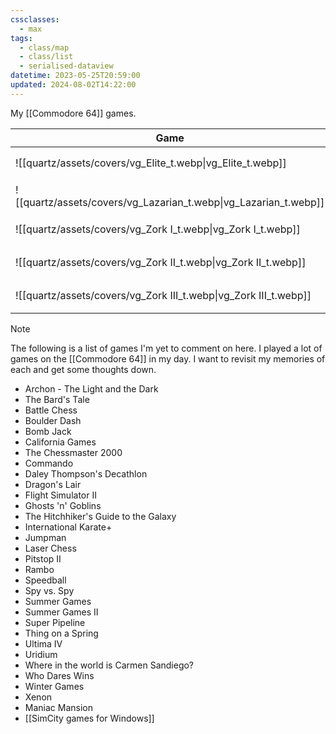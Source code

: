 ```yaml
---
cssclasses:
  - max
tags:
  - class/map
  - class/list
  - serialised-dataview
datetime: 2023-05-25T20:59:00
updated: 2024-08-02T14:22:00
---
```

My [[Commodore 64]] games.

<!-- QueryToSerialize: table without id embed(link(thumbnail)) as "Game", file.link as "", rating as Rating, link(split( filter(file.tags, (t) => startswith(t, "#status") )[0], "/" )[1]) as Status from #class/video-game where contains(platform, [[Commodore 64]]) sort file.name -->
<!-- SerializedQuery: table without id embed(link(thumbnail)) as "Game", file.link as "", rating as Rating, link(split( filter(file.tags, (t) => startswith(t, "#status") )[0], "/" )[1]) as Status from #class/video-game where contains(platform, [[Commodore 64]]) sort file.name -->

| Game                                                             |                                        | Rating                                 | Status                                   |
| ---------------------------------------------------------------- | -------------------------------------- | -------------------------------------- | ---------------------------------------- |
| ![[quartz/assets/covers/vg_Elite_t.webp\|vg_Elite_t.webp]]       | [[quartz/notes/Elite.md\|Elite]]       | [[quartz/notes/5-star.md\|⭐️⭐️⭐️⭐️⭐️]] | [[quartz/notes/completed.md\|completed]] |
| ![[quartz/assets/covers/vg_Lazarian_t.webp\|vg_Lazarian_t.webp]] | [[quartz/notes/Lazarian.md\|Lazarian]] | [[quartz/notes/3-star.md\|⭐️⭐️⭐️]]     | [[quartz/notes/completed.md\|completed]] |
| ![[quartz/assets/covers/vg_Zork I_t.webp\|vg_Zork I_t.webp]]     | [[quartz/notes/Zork I.md\|Zork I]]     | [[quartz/notes/5-star.md\|⭐️⭐️⭐️⭐️⭐️]] | [[quartz/notes/completed.md\|completed]] |
| ![[quartz/assets/covers/vg_Zork II_t.webp\|vg_Zork II_t.webp]]   | [[quartz/notes/Zork II.md\|Zork II]]   | [[quartz/notes/3-star.md\|⭐️⭐️⭐️]]     | [[quartz/notes/completed.md\|completed]] |
| ![[quartz/assets/covers/vg_Zork III_t.webp\|vg_Zork III_t.webp]] | [[quartz/notes/Zork III.md\|Zork III]] | [[quartz/notes/3-star.md\|⭐️⭐️⭐️]]     | [[quartz/notes/completed.md\|completed]] |
<!-- SerializedQuery END -->

> [!note]
> The following is a list of games I'm yet to comment on here. I played a lot of games on the [[Commodore 64]] in my day. I want to revisit my memories of each and get some thoughts down.
> 
> - Archon - The Light and the Dark
> - The Bard's Tale
> - Battle Chess 
> - Boulder Dash
> - Bomb Jack
> - California Games
> - The Chessmaster 2000
> - Commando
> - Daley Thompson's Decathlon
> - Dragon's Lair
> - Flight Simulator II
> - Ghosts 'n' Goblins
> - The Hitchhiker's Guide to the Galaxy
> - International Karate+
> - Jumpman
> - Laser Chess
> - Pitstop II
> - Rambo
> - Speedball
> - Spy vs. Spy
> - Summer Games
> - Summer Games II
> - Super Pipeline
> - Thing on a Spring
> - Ultima IV
> - Uridium
> - Where in the world is Carmen Sandiego?
> - Who Dares Wins
> - Winter Games
> - Xenon
> - Maniac Mansion
> - [[SimCity games for Windows]]
